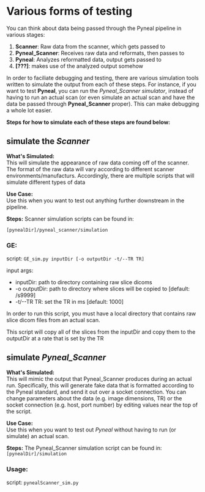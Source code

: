 # Various forms of testing
You can think about data being passed through the Pyneal pipeline in various stages:

1. **Scanner**: Raw data from the scanner, which gets passed to
2. **Pyneal_Scanner**: Receives raw data and reformats, then passes to
3. **Pyneal**: Analyzes reformatted data, output gets passed to
4. **[???]**: makes use of the analyzed output somehow

In order to faciliate debugging and testing, there are various simulation tools written to simulate the output from each of these steps. For instance, if you want to test **Pyneal**, you can run the *Pyneal_Scanner simulator*, instead of having to run an actual scan (or even simulate an actual scan and have the data be passed through **Pyneal_Scanner** proper). This can make debugging a whole lot easier. 

**Steps for how to simulate each of these steps are found below:**

## simulate the *Scanner*
**What's Simulated:**  
This will simulate the appearance of raw data coming off of the scanner. The format of the raw data will vary according to different scanner environments/manufacturs. Accordingly, there are multiple scripts that will simulate different types of data 

**Use Case:**  
Use this when you want to test out anything further downstream in the pipeline. 

**Steps:** 
Scanner simulation scripts can be found in:

`[pynealDir]/pyneal_scanner/simulation`

### GE:  
script: `GE_sim.py inputDir [-o outputDir -t/--TR TR]`

input args:  
 
* inputDir: path to directory containing raw slice dicoms
* -o outputDir: path to directory where slices will be copied to [default: <inputDir>/s9999]
* -t/--TR TR: set the TR in ms [default: 1000]
 
In order to run this script, you must have a local directory that contains raw slice dicom files from an actual scan. 

This script will copy all of the slices from the inputDir and copy them to the outputDir at a rate that is set by the TR


## simulate *Pyneal_Scanner*
**What's Simulated:**  
This will mimic the output that Pyneal_Scanner produces during an actual run. Specifically, this will generate fake data that is formatted according to the Pyneal standard, and send it out over a socket connection. You can change parameters about the data (e.g. image dimensions, TR) or the socket connection (e.g. host, port number) by editing values near the top of the script. 

**Use Case:**  
Use this when you want to test out *Pyneal* without having to run (or simulate) an actual scan. 

**Steps:** 
The Pyneal_Scanner simulation script can be found in:
`[pynealDir]/simulation`


### Usage:
script: `pynealScanner_sim.py`
